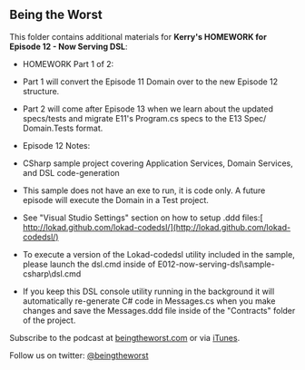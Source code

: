 ## Being the Worst

This folder contains additional materials for **Kerry's HOMEWORK for Episode 12 - Now Serving DSL**:

* HOMEWORK Part 1 of 2:
* Part 1 will convert the Episode 11 Domain over to the new Episode 12 structure.
* Part 2 will come after Episode 13 when we learn about the updated specs/tests and migrate E11's Program.cs specs to the E13 Spec/ Domain.Tests format.

* Episode 12 Notes:
* CSharp sample project covering Application Services, Domain Services, and DSL code-generation
* This sample does not have an exe to run, it is code only.  A future episode will execute the Domain in a Test project.
* See "Visual Studio Settings" section on how to setup .ddd files:[ http://lokad.github.com/lokad-codedsl/](http://lokad.github.com/lokad-codedsl/)
* To execute a version of the Lokad-codedsl utility included in the sample, please launch the dsl.cmd inside of E012-now-serving-dsl\sample-csharp\dsl.cmd
* If you keep this DSL console utility running in the background it will automatically re-generate C# code in Messages.cs when you make changes and save the Messages.ddd file inside of the "Contracts" folder of the project.

Subscribe to the podcast at [beingtheworst.com](http://beingtheworst.com)
or via [iTunes](http://itunes.apple.com/us/podcast/being-the-worst/id554597082).

Follow us on twitter: [@beingtheworst](https://twitter.com/beingtheworst)
